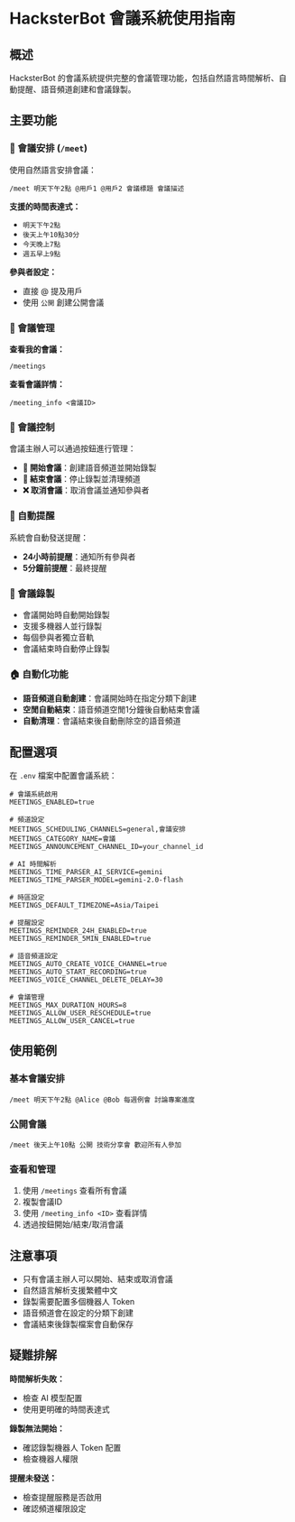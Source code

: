 # HacksterBot 會議系統使用指南

## 概述

HacksterBot 的會議系統提供完整的會議管理功能，包括自然語言時間解析、自動提醒、語音頻道創建和會議錄製。

## 主要功能

### 📅 會議安排 (`/meet`)

使用自然語言安排會議：

```
/meet 明天下午2點 @用戶1 @用戶2 會議標題 會議描述
```

**支援的時間表達式：**
- `明天下午2點`
- `後天上午10點30分`
- `今天晚上7點`
- `週五早上9點`

**參與者設定：**
- 直接 @ 提及用戶
- 使用 `公開` 創建公開會議

### 👥 會議管理

**查看我的會議：**
```
/meetings
```

**查看會議詳情：**
```
/meeting_info <會議ID>
```

### 🎯 會議控制

會議主辦人可以通過按鈕進行管理：

- **🚀 開始會議**：創建語音頻道並開始錄製
- **🔴 結束會議**：停止錄製並清理頻道
- **❌ 取消會議**：取消會議並通知參與者

### 🔔 自動提醒

系統會自動發送提醒：
- **24小時前提醒**：通知所有參與者
- **5分鐘前提醒**：最終提醒

### 🎥 會議錄製

- 會議開始時自動開始錄製
- 支援多機器人並行錄製
- 每個參與者獨立音軌
- 會議結束時自動停止錄製

### 🏠 自動化功能

- **語音頻道自動創建**：會議開始時在指定分類下創建
- **空閒自動結束**：語音頻道空閒1分鐘後自動結束會議
- **自動清理**：會議結束後自動刪除空的語音頻道

## 配置選項

在 `.env` 檔案中配置會議系統：

```env
# 會議系統啟用
MEETINGS_ENABLED=true

# 頻道設定
MEETINGS_SCHEDULING_CHANNELS=general,會議安排
MEETINGS_CATEGORY_NAME=會議
MEETINGS_ANNOUNCEMENT_CHANNEL_ID=your_channel_id

# AI 時間解析
MEETINGS_TIME_PARSER_AI_SERVICE=gemini
MEETINGS_TIME_PARSER_MODEL=gemini-2.0-flash

# 時區設定
MEETINGS_DEFAULT_TIMEZONE=Asia/Taipei

# 提醒設定
MEETINGS_REMINDER_24H_ENABLED=true
MEETINGS_REMINDER_5MIN_ENABLED=true

# 語音頻道設定
MEETINGS_AUTO_CREATE_VOICE_CHANNEL=true
MEETINGS_AUTO_START_RECORDING=true
MEETINGS_VOICE_CHANNEL_DELETE_DELAY=30

# 會議管理
MEETINGS_MAX_DURATION_HOURS=8
MEETINGS_ALLOW_USER_RESCHEDULE=true
MEETINGS_ALLOW_USER_CANCEL=true
```

## 使用範例

### 基本會議安排

```
/meet 明天下午2點 @Alice @Bob 每週例會 討論專案進度
```

### 公開會議

```
/meet 後天上午10點 公開 技術分享會 歡迎所有人參加
```

### 查看和管理

1. 使用 `/meetings` 查看所有會議
2. 複製會議ID
3. 使用 `/meeting_info <ID>` 查看詳情
4. 透過按鈕開始/結束/取消會議

## 注意事項

- 只有會議主辦人可以開始、結束或取消會議
- 自然語言解析支援繁體中文
- 錄製需要配置多個機器人 Token
- 語音頻道會在設定的分類下創建
- 會議結束後錄製檔案會自動保存

## 疑難排解

**時間解析失敗：**
- 檢查 AI 模型配置
- 使用更明確的時間表達式

**錄製無法開始：**
- 確認錄製機器人 Token 配置
- 檢查機器人權限

**提醒未發送：**
- 檢查提醒服務是否啟用
- 確認頻道權限設定 